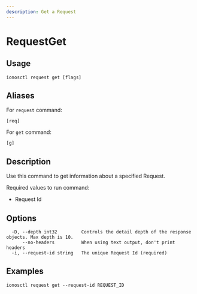 ```yaml
---
description: Get a Request
---
```


# RequestGet

## Usage

```text
ionosctl request get [flags]
```

## Aliases

For `request` command:

```text
[req]
```

For `get` command:

```text
[g]
```

## Description

Use this command to get information about a specified Request.

Required values to run command:

* Request Id

## Options

```text
  -D, --depth int32         Controls the detail depth of the response objects. Max depth is 10.
      --no-headers          When using text output, don't print headers
  -i, --request-id string   The unique Request Id (required)
```

## Examples

```text
ionosctl request get --request-id REQUEST_ID
```

